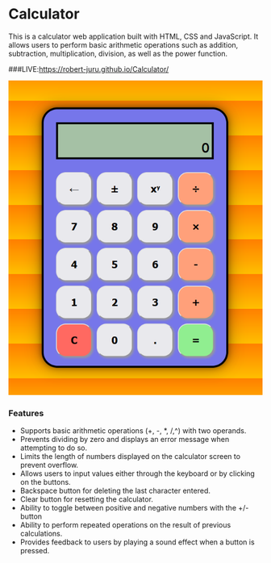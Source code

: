 # Calculator
This is a calculator web application built with HTML, CSS and JavaScript. It allows users to perform basic arithmetic operations such as addition, subtraction, multiplication, division, as well as the power function.

###LIVE:https://robert-juru.github.io/Calculator/

![calculator](https://raw.githubusercontent.com/robert-juru/Calculator/main/calculator-preview.png)

### Features
-  Supports basic arithmetic operations (+, -, *, /,^) with two operands.
-  Prevents dividing by zero and displays an error message when attempting to do so.
-  Limits the length of numbers displayed on the calculator screen to prevent overflow.
-  Allows users to input values either through the keyboard or by clicking on the buttons.
-  Backspace button for deleting the last character entered.
-  Clear button for resetting the calculator.
-  Ability to toggle between positive and negative numbers with the +/- button
-  Ability to perform repeated operations on the result of previous calculations.
-  Provides feedback to users by playing a sound effect when a button is pressed.
